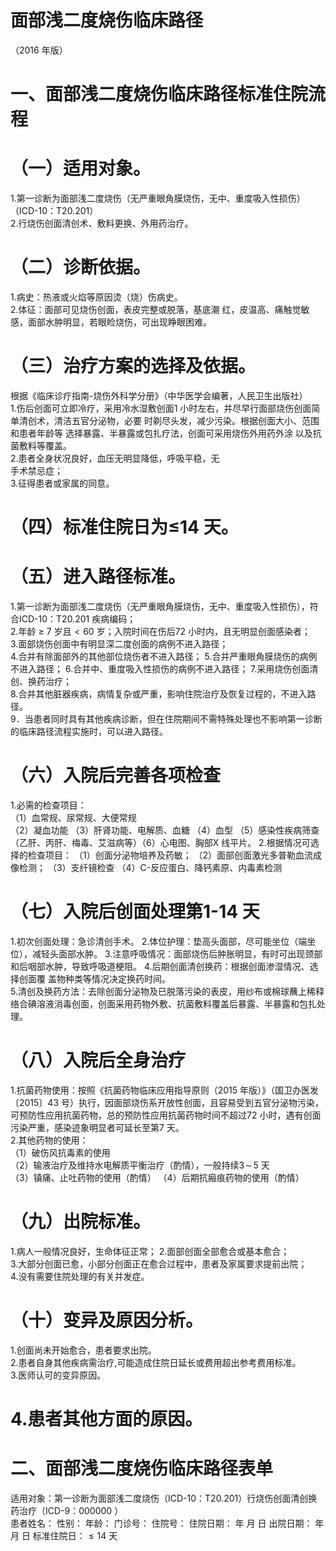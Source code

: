 # 面部浅二度烧伤临床路径  
（2016 年版）  
# 一、面部浅二度烧伤临床路径标准住院流程  
# （一）适用对象。  
1.第一诊断为面部浅二度烧伤（无严重眼角膜烧伤，无中、重度吸入性损伤）（ICD-10：T20.201）  
2.行烧伤创面清创术、敷料更换、外用药治疗。  
# （二）诊断依据。  
1.病史：热液或火焰等原因烫（烧）伤病史。  
2.体征：面部可见烧伤创面，表皮完整或脱落，基底潮 红，皮温高、痛触觉敏感，面部水肿明显，若眼睑烧伤，可出现睁眼困难。  
# （三）治疗方案的选择及依据。  
根据《临床诊疗指南-烧伤外科学分册》（中华医学会编著，人民卫生出版社）  
1.伤后创面可立即冷疗，采用冷水湿敷创面1 小时左右，并尽早行面部烧伤创面简单清创术，清洁五官分泌物，必要 时剃尽头发，减少污染。根据创面大小、范围和患者年龄等 选择暴露、半暴露或包扎疗法，创面可采用烧伤外用药外涂 以及抗菌敷料等覆盖。  
2.患者全身状况良好，血压无明显降低，呼吸平稳，无  
手术禁忌症；  
3.征得患者或家属的同意。  
# （四）标准住院日为≤14 天。  
# （五）进入路径标准。  
1.第一诊断为面部浅二度烧伤（无严重眼角膜烧伤，无中、重度吸入性损伤），符合ICD-10：T20.201 疾病编码；  
2.年龄 $\geqslant~7$ 岁且${<}60$ 岁；入院时间在伤后72 小时内，且无明显创面感染者；  
3.面部烧伤创面中有明显深二度创面的病例不进入路径；  
4.合并有除面部外的其他部位烧伤者不进入路径； 5.合并严重眼角膜烧伤的病例不进入路径； 6.合并中、重度吸入性损伤的病例不进入路径； 7.采用烧伤创面清创、换药治疗；  
8.合并其他脏器疾病，病情复杂或严重，影响住院治疗及恢复过程的，不进入路径。  
9．当患者同时具有其他疾病诊断，但在住院期间不需特殊处理也不影响第一诊断的临床路径流程实施时，可以进入路径。  
# （六）入院后完善各项检查  
1.必需的检查项目：  
（1）血常规、尿常规、大便常规  
（2）凝血功能 （3）肝肾功能、电解质、血糖 （4）血型 （5）感染性疾病筛查（乙肝、丙肝、梅毒、艾滋病等）（6）心电图、胸部X 线平片。 2.根据情况可选择的检查项目： （1）创面分泌物培养及药敏； （2）面部创面激光多普勒血流成像检测； （3）支纤镜检查 （4）C-反应蛋白、降钙素原、内毒素检测  
# （七）入院后创面处理第1-14 天  
1.初次创面处理：急诊清创手术。 2.体位护理：垫高头面部，尽可能坐位（端坐位），减轻头面部水肿。 3.注意呼吸情况：面部烧伤后肿胀明显，有时可出现颈部和后咽部水肿，导致呼吸道梗阻。 4.后期创面清创换药：根据创面渗湿情况、选择创面覆 盖物种类等情况决定换药时间。  
5.清创及换药方法：去除创面分泌物及已脱落污染的表皮，用纱布或棉球蘸上稀释络合碘溶液消毒创面，创面采用药物外敷、抗菌敷料覆盖后暴露、半暴露和包扎处理。  
# （八）入院后全身治疗  
1.抗菌药物使用：按照《抗菌药物临床应用指导原则（2015 年版）》（国卫办医发〔2015〕43 号）执行，因面部烧伤系开放性创面，且容易受到五官分泌物污染，可预防性应用抗菌药物，总的预防性应用抗菌药物时间不超过72 小时，遇有创面污染严重，感染迹象明显者可延长至第7 天。  
2.其他药物的使用：  
（1）破伤风抗毒素的使用  
（2）输液治疗及维持水电解质平衡治疗（酌情），一般持续$3\!\sim\!5$ 天  
（3）镇痛、止吐药物的使用（酌情） （4）后期抗瘢痕药物的使用（酌情）  
# （九）出院标准。  
1.病人一般情况良好，生命体征正常； 2.面部创面全部愈合或基本愈合；  
3.大部分创面已愈，小部分创面正在愈合过程中，患者及家属要求提前出院；  
4.没有需要住院处理的有关并发症。  
# （十）变异及原因分析。  
1.创面尚未开始愈合，患者要求出院。  
2.患者自身其他疾病需治疗,可能造成住院日延长或费用超出参考费用标准。  
3.医师认可的变异原因。  
# 4.患者其他方面的原因。  
# 二、面部浅二度烧伤临床路径表单  
适用对象：第一诊断为面部浅二度烧伤（ICD-10：T20.201）行烧伤创面清创换药治疗（ICD-9：000000 ）  
患者姓名：         性别：     年龄：     门诊号：        住院号：          住院日期：    年  月   日 出院日期：    年   月   日  标准住院日：${\leqslant}14$  天  
